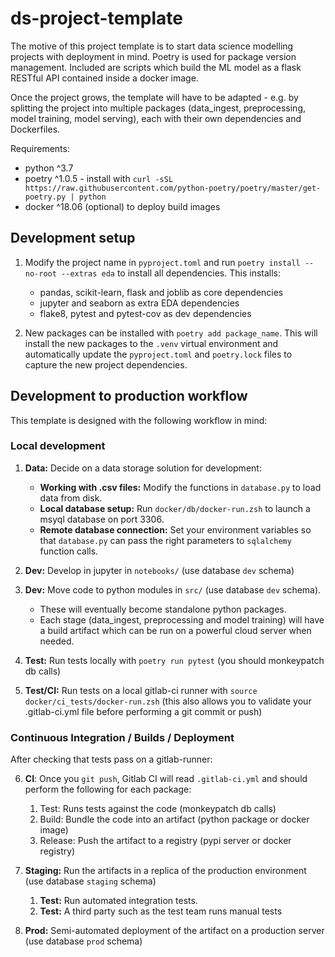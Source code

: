 # ds-project-template

The motive of this project template is to start data science modelling projects with deployment in mind. Poetry is used for package version management. Included are scripts which build the ML model as a flask RESTful API contained inside a docker image.

Once the project grows, the template will have to be adapted - e.g. by splitting the project into multiple packages (data_ingest, preprocessing, model training, model serving), each with their own dependencies and Dockerfiles.

Requirements:

- python ^3.7
- poetry ^1.0.5 - install with `curl -sSL https://raw.githubusercontent.com/python-poetry/poetry/master/get-poetry.py | python`
- docker ^18.06 (optional) to deploy build images

## Development setup

1. Modify the project name in `pyproject.toml` and run `poetry install --no-root --extras eda` to install all dependencies. This installs:

   - pandas, scikit-learn, flask and joblib as core dependencies
   - jupyter and seaborn as extra EDA dependencies
   - flake8, pytest and pytest-cov as dev dependencies

2. New packages can be installed with `poetry add package_name`. This will install the new packages to the `.venv` virtual environment and automatically update the `pyproject.toml` and `poetry.lock` files to capture the new project dependencies.

## Development to production workflow

This template is designed with the following workflow in mind:

### Local development

1. **Data:** Decide on a data storage solution for development:

   - **Working with .csv files:** Modify the functions in `database.py` to load data from disk.
   - **Local database setup:** Run `docker/db/docker-run.zsh` to launch a msyql database on port 3306.
   - **Remote database connection:** Set your environment variables so that `database.py` can pass the right parameters to `sqlalchemy` function calls.

2. **Dev:** Develop in jupyter in `notebooks/` (use database `dev` schema)

3. **Dev:** Move code to python modules in `src/` (use database `dev` schema).
   - These will eventually become standalone python packages.
   - Each stage (data_ingest, preprocessing and model training) will have a build artifact which can be run on a powerful cloud server when needed.

4. **Test:** Run tests locally with `poetry run pytest` (you should monkeypatch db calls)

5. **Test/CI:** Run tests on a local gitlab-ci runner with `source docker/ci_tests/docker-run.zsh` (this also allows you to validate your .gitlab-ci.yml file before performing a git commit or push)

### Continuous Integration / Builds / Deployment

After checking that tests pass on a gitlab-runner:

6. **CI**: Once you `git push`, Gitlab CI will read `.gitlab-ci.yml` and should perform the following for each package:
   1. Test: Runs tests against the code (monkeypatch db calls)
   2. Build: Bundle the code into an artifact (python package or docker image)
   3. Release: Push the artifact to a registry (pypi server or docker registry)

7. **Staging:** Run the artifacts in a replica of the production environment (use database `staging` schema)
   1. **Test:** Run automated integration tests.
   2. **Test:** A third party such as the test team runs manual tests

8. **Prod:** Semi-automated deployment of the artifact on a production server (use database `prod` schema)
